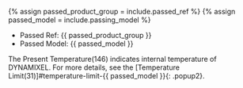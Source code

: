 {% assign passed_product_group = include.passed_ref %}
{% assign passed_model = include.passing_model %}

- Passed Ref: {{ passed_product_group }}
- Passed Model: {{ passed_model }}

The Present Temperature(146) indicates internal temperature of DYNAMIXEL. For more details, see the [Temperature Limit(31)]#temperature-limit-{{ passed_model }}{: .popup2}.
